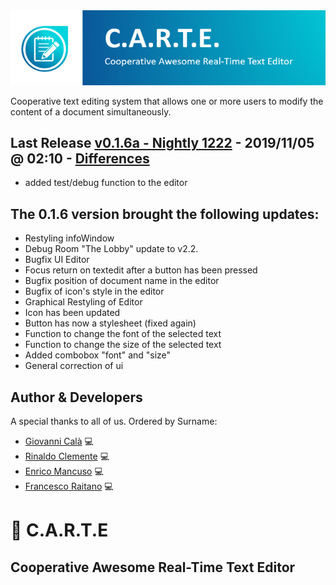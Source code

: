 <div align="center">
	<img src="media/OfficialLogo.png">
	<br>
</div>

Cooperative text editing system that allows one or more users to modify the content of a document simultaneously.

## Last Release [v0.1.6a - Nightly 1222] - 2019/11/05 @ 02:10 - [Differences]
- added test/debug function to the editor
## The 0.1.6 version brought the following updates:
- Restyling infoWindow
- Debug Room "The Lobby" update to v2.2.
- Bugfix UI Editor
- Focus return on textedit after a button has been pressed
- Bugfix position of document name in the editor
- Bugfix of icon's style in the editor
- Graphical Restyling of Editor
- Icon has been updated
- Button has now a stylesheet (fixed again)
- Function to change the font of the selected text
- Function to change the size of the selected text
- Added combobox "font" and "size"
- General correction of ui

## Author & Developers
A special thanks to all of us. Ordered by Surname:
 - [Giovanni Calà] :computer:
 - [Rinaldo Clemente] :computer:
 - [Enrico Mancuso] :computer:
 - [Francesco Raitano] :computer:

# :memo: C.A.R.T.E 
## Cooperative Awesome Real-Time Text Editor

[v0.1.6a - Nightly 1222]: https://github.com/giovannic96/Real-time-collaborative-text-editor/commit/91cb32242b9bdde15e4e5d6a4409bb563978ce20
[Giovanni Calà]: https://github.com/giovannic96/
[Rinaldo Clemente]: https://github.com/rinaldoclemente
[Enrico Mancuso]: https://github.com/HidroSaphire
[Francesco Raitano]: https://github.com/fr2sinc
[Differences]: https://github.com/giovannic96/Real-time-collaborative-text-editor/commit/c90d519bcff96a82315924e47a3015531c7e0a57
